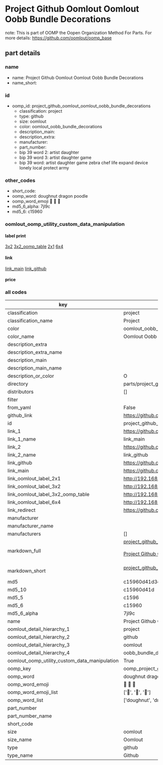 # Project Github Oomlout Oomlout Oobb Bundle Decorations  

note: This is part of OOMP the Oopen Organization Method For Parts. For more details: https://github.com/oomlout/oomp_base

##  part details
  







### name
* name: Project Github Oomlout Oomlout Oobb Bundle Decorations
* name_short: 
### id
* oomp_id: project_github_oomlout_oomlout_oobb_bundle_decorations
  * classification: project
  * type: github
  * size: oomlout
  * color: oomlout_oobb_bundle_decorations
  * description_main: 
  * description_extra: 
  * manufacturer: 
  * part_number: 
  * bip 39 word 2: artist daughter
  * bip 39 word 3: artist daughter game
  * bip 39 word: artist daughter game zebra chef life expand device lonely local protect army

### other_codes
* short_code: 
* oomp_word: doughnut dragon poodle
* oomp_word_emoji :doughnut: :dragon: :poodle:
* md5_6_alpha: 7jl9c
* md5_6: c15960






### oomlout_oomp_utility_custom_data_manipulation
#### label print
[3x2](http://192.168.1.245:1112/?label=oomp%207jl9c)
[3x2_oomp_table](http://192.168.1.108:1112/?label=oomp%207jl9c)
[2x1](http://192.168.1.242:1112/?label=oomp%207jl9c)
[6x4](http://192.168.1.55:1112/?label=oomp%207jl9c)    

#### link

[link_main](https://github.com/oomlout/oomlout_oomp_version_1_messy/tree/main/parts/project_github_oomlout_oomlout_oobb_bundle_decorations) [link_github](https://github.com/oomlout/oomlout_oomp_version_1_messy/tree/main/parts/project_github_oomlout_oomlout_oobb_bundle_decorations)                             

#### price







### all codes 
| key | value |  
| --- | --- |  
| classification | project |  
| classification_name | Project |  
| color | oomlout_oobb_bundle_decorations |  
| color_name | Oomlout Oobb Bundle Decorations |  
| description_extra |  |  
| description_extra_name |  |  
| description_main |  |  
| description_main_name |  |  
| description_or_color | O  |  
| directory | parts/project_github_oomlout_oomlout_oobb_bundle_decorations |  
| distributors | [] |  
| filter |  |  
| from_yaml | False |  
| github_link | https://github.com/oomlout/oomlout_oomp_part_src/tree/main/parts/project_github_oomlout_oomlout_oobb_bundle_decorations |  
| id | project_github_oomlout_oomlout_oobb_bundle_decorations |  
| link_1 | https://github.com/oomlout/oomlout_oomp_version_1_messy/tree/main/parts/project_github_oomlout_oomlout_oobb_bundle_decorations |  
| link_1_name | link_main |  
| link_2 | https://github.com/oomlout/oomlout_oomp_version_1_messy/tree/main/parts/project_github_oomlout_oomlout_oobb_bundle_decorations |  
| link_2_name | link_github |  
| link_github | https://github.com/oomlout/oomlout_oomp_version_1_messy/tree/main/parts/project_github_oomlout_oomlout_oobb_bundle_decorations |  
| link_main | https://github.com/oomlout/oomlout_oomp_version_1_messy/tree/main/parts/project_github_oomlout_oomlout_oobb_bundle_decorations |  
| link_oomlout_label_2x1 | http://192.168.1.242:1112/?label=oomp%207jl9c |  
| link_oomlout_label_3x2 | http://192.168.1.245:1112/?label=oomp%207jl9c |  
| link_oomlout_label_3x2_oomp_table | http://192.168.1.108:1112/?label=oomp%207jl9c |  
| link_oomlout_label_6x4 | http://192.168.1.55:1112/?label=oomp%207jl9c |  
| link_redirect | https://github.com/oomlout/oomlout_oomp_version_1_messy/tree/main/parts/project_github_oomlout_oomlout_oobb_bundle_decorations |  
| manufacturer |  |  
| manufacturer_name |  |  
| manufacturers | [] |  
| markdown_full | [project_github_oomlout_oomlout_oobb_bundle_decorations](none)<br>[](none)<br>[Project Github Oomlout Oomlout Oobb Bundle Decorations](none)<br><br> |  
| markdown_short | [project_github_oomlout_oomlout_oobb_bundle_decorations](none)<br><br> |  
| md5 | c15960d41d3caa060513aff8be4df068 |  
| md5_10 | c15960d41d |  
| md5_5 | c1596 |  
| md5_6 | c15960 |  
| md5_6_alpha | 7jl9c |  
| name | Project Github Oomlout Oomlout Oobb Bundle Decorations |  
| oomlout_detail_hierarchy_1 | project |  
| oomlout_detail_hierarchy_2 | github |  
| oomlout_detail_hierarchy_3 | oomlout |  
| oomlout_detail_hierarchy_4 | oobb_bundle_decorations |  
| oomlout_oomp_utility_custom_data_manipulation | True |  
| oomp_key | oomp_project_github_oomlout_oomlout_oobb_bundle_decorations |  
| oomp_word | doughnut dragon poodle |  
| oomp_word_emoji | :doughnut: :dragon: :poodle: |  
| oomp_word_emoji_list | [':doughnut:', ':dragon:', ':poodle:'] |  
| oomp_word_list | ['doughnut', 'dragon', 'poodle'] |  
| part_number |  |  
| part_number_name |  |  
| short_code |  |  
| size | oomlout |  
| size_name | Oomlout |  
| type | github |  
| type_name | Github |  
